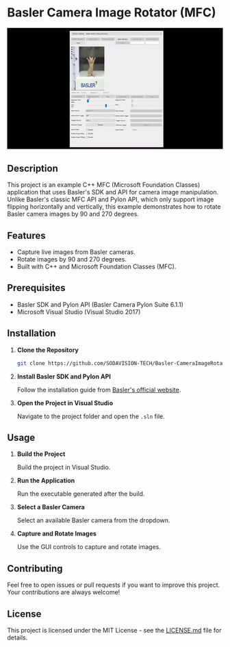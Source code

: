 # Basler Camera Image Rotator (MFC)

![Animation Alt Text](Soda_Rotator.gif)

## Description

This project is an example C++ MFC (Microsoft Foundation Classes) application that uses Basler's SDK and API for camera image manipulation. Unlike Basler's classic MFC API and Pylon API, which only support image flipping horizontally and vertically, this example demonstrates how to rotate Basler camera images by 90 and 270 degrees.

## Features

- Capture live images from Basler cameras.
- Rotate images by 90 and 270 degrees.
- Built with C++ and Microsoft Foundation Classes (MFC).

## Prerequisites

- Basler SDK and Pylon API (Basler Camera Pylon Suite 6.1.1)
- Microsoft Visual Studio (Visual Studio 2017)

## Installation

1. **Clone the Repository**

    ```bash
    git clone https://github.com/SODAVISION-TECH/Basler-CameraImageRotator-MFC.git
    ```

2. **Install Basler SDK and Pylon API**

    Follow the installation guide from [Basler's official website](https://www.baslerweb.com/).

3. **Open the Project in Visual Studio**

    Navigate to the project folder and open the `.sln` file.

## Usage

1. **Build the Project**

    Build the project in Visual Studio.

2. **Run the Application**

    Run the executable generated after the build.

3. **Select a Basler Camera**

    Select an available Basler camera from the dropdown.

4. **Capture and Rotate Images**

    Use the GUI controls to capture and rotate images.

## Contributing

Feel free to open issues or pull requests if you want to improve this project. Your contributions are always welcome!

## License

This project is licensed under the MIT License - see the [LICENSE.md](LICENSE.md) file for details.
